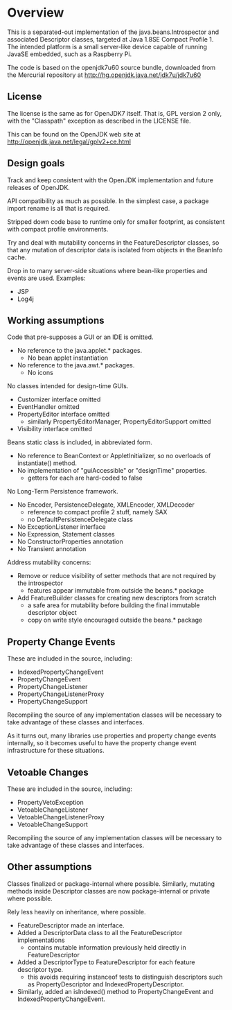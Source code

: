 Overview
========

This is a separated-out implementation of the java.beans.Introspector and
associated Descriptor classes, targeted at Java 1.8SE Compact Profile 1.
The intended platform is a small server-like device capable of running
JavaSE embedded, such as a Raspberry Pi.

The code is based on the openjdk7u60 source bundle, downloaded from the
Mercurial repository at http://hg.openjdk.java.net/jdk7u/jdk7u60

License
-------

The license is the same as for OpenJDK7 itself. That is, GPL version 2 only,
with the "Classpath" exception as described in the LICENSE file.

This can be found on the OpenJDK web site at
http://openjdk.java.net/legal/gplv2+ce.html

Design goals
------------

Track and keep consistent with the OpenJDK implementation and future releases
of OpenJDK.

API compatibility as much as possible. In the simplest case, a package
import rename is all that is required.

Stripped down code base to runtime only for smaller footprint, as consistent
with compact profile environments.

Try and deal with mutability concerns in the FeatureDescriptor classes, so that
any mutation of descriptor data is isolated from objects in the BeanInfo
cache.

Drop in to many server-side situations where bean-like properties and events
are used. Examples:

  * JSP
  * Log4j

Working assumptions
-------------------

Code that pre-supposes a GUI or an IDE is omitted.

  * No reference to the java.applet.* packages.
     - No bean applet instantiation
  * No reference to the java.awt.* packages.
     - No icons

No classes intended for design-time GUIs.

  * Customizer interface omitted
  * EventHandler omitted
  * PropertyEditor interface omitted
     - similarly PropertyEditorManager, PropertyEditorSupport omitted
  * Visibility interface omitted

Beans static class is included, in abbreviated form.

  * No reference to BeanContext or AppletInitializer, so no overloads of
    instantiate() method.
  * No implementation of "guiAccessible" or "designTime" properties.
     - getters for each are hard-coded to false

No Long-Term Persistence framework.

  * No Encoder, PersistenceDelegate, XMLEncoder, XMLDecoder
     - reference to compact profile 2 stuff, namely SAX
     - no DefaultPersistenceDelegate class
  * No ExceptionListener interface
  * No Expression, Statement classes
  * No ConstructorProperties annotation
  * No Transient annotation

Address mutability concerns:

  * Remove or reduce visibility of setter methods that are not required
    by the introspector
     - features appear immutable from outside the beans.* package
  * Add FeatureBuilder classes for creating new descriptors from scratch
     - a safe area for mutability before building the final immutable
       descriptor object
     - copy on write style encouraged outside the beans.* package

Property Change Events
----------------------

These are included in the source, including:

  * IndexedPropertyChangeEvent
  * PropertyChangeEvent
  * PropertyChangeListener
  * PropertyChangeListenerProxy
  * PropertyChangeSupport

Recompiling the source of any implementation classes will be necessary
to take advantage of these classes and interfaces.

As it turns out, many libraries use properties and property change events
internally, so it becomes useful to have the property change event
infrastructure for these situations.

Vetoable Changes
----------------

These are included in the source, including:

  * PropertyVetoException
  * VetoableChangeListener
  * VetoableChangeListenerProxy
  * VetoableChangeSupport

Recompiling the source of any implementation classes will be necessary
to take advantage of these classes and interfaces.

Other assumptions
-----------------

Classes finalized or package-internal where possible. Similarly, mutating
methods inside Descriptor classes are now package-internal or private where
possible.

Rely less heavily on inheritance, where possible.

  * FeatureDescriptor made an interface.
  * Added a DescriptorData class to all the FeatureDescriptor implementations
     - contains mutable information previously held directly in
       FeatureDescriptor
  * Added a DescriptorType to FeatureDescriptor for each feature descriptor
    type.
     - this avoids requiring instanceof tests to distinguish descriptors
       such as PropertyDescriptor and IndexedPropertyDescriptor.
  * Similarly, added an isIndexed() method to PropertyChangeEvent and
    IndexedPropertyChangeEvent.
